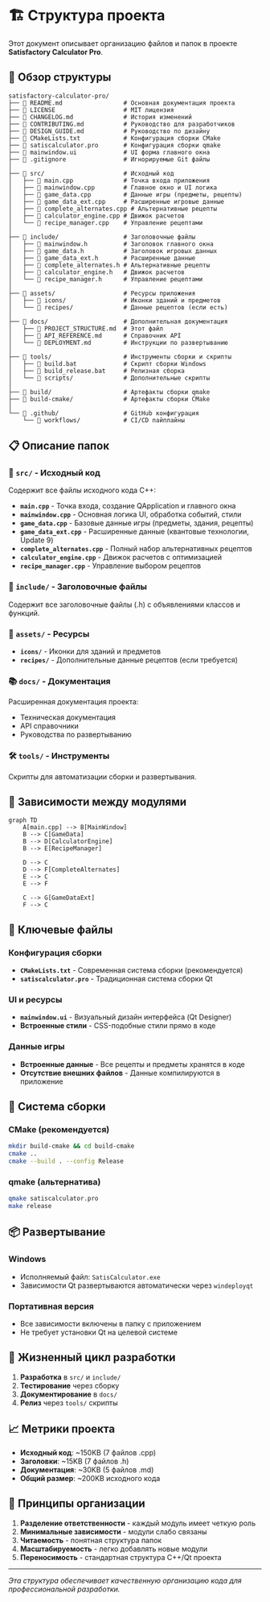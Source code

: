 # 🏗️ Структура проекта

Этот документ описывает организацию файлов и папок в проекте **Satisfactory Calculator Pro**.

## 📁 Обзор структуры

```
satisfactory-calculator-pro/
├── 📄 README.md                 # Основная документация проекта
├── 📄 LICENSE                   # MIT лицензия
├── 📄 CHANGELOG.md              # История изменений
├── 📄 CONTRIBUTING.md           # Руководство для разработчиков
├── 📄 DESIGN_GUIDE.md           # Руководство по дизайну
├── 📄 CMakeLists.txt            # Конфигурация сборки CMake
├── 📄 satiscalculator.pro       # Конфигурация сборки qmake
├── 📄 mainwindow.ui             # UI форма главного окна
├── 📄 .gitignore                # Игнорируемые Git файлы
│
├── 📂 src/                      # Исходный код
│   ├── 📄 main.cpp              # Точка входа приложения
│   ├── 📄 mainwindow.cpp        # Главное окно и UI логика
│   ├── 📄 game_data.cpp         # Данные игры (предметы, рецепты)
│   ├── 📄 game_data_ext.cpp     # Расширенные игровые данные
│   ├── 📄 complete_alternates.cpp # Альтернативные рецепты
│   ├── 📄 calculator_engine.cpp # Движок расчетов
│   └── 📄 recipe_manager.cpp    # Управление рецептами
│
├── 📂 include/                  # Заголовочные файлы
│   ├── 📄 mainwindow.h          # Заголовок главного окна
│   ├── 📄 game_data.h           # Заголовок игровых данных
│   ├── 📄 game_data_ext.h       # Расширенные данные
│   ├── 📄 complete_alternates.h # Альтернативные рецепты
│   ├── 📄 calculator_engine.h   # Движок расчетов
│   └── 📄 recipe_manager.h      # Управление рецептами
│
├── 📂 assets/                   # Ресурсы приложения
│   ├── 📂 icons/                # Иконки зданий и предметов
│   └── 📂 recipes/              # Данные рецептов (если есть)
│
├── 📂 docs/                     # Дополнительная документация
│   ├── 📄 PROJECT_STRUCTURE.md  # Этот файл
│   ├── 📄 API_REFERENCE.md      # Справочник API
│   └── 📄 DEPLOYMENT.md         # Инструкции по развертыванию
│
├── 📂 tools/                    # Инструменты сборки и скрипты
│   ├── 📄 build.bat             # Скрипт сборки Windows
│   ├── 📄 build_release.bat     # Релизная сборка
│   └── 📂 scripts/              # Дополнительные скрипты
│
├── 📂 build/                    # Артефакты сборки qmake
├── 📂 build-cmake/              # Артефакты сборки CMake
│
└── 📂 .github/                  # GitHub конфигурация
    └── 📂 workflows/            # CI/CD пайплайны
```

## 📋 Описание папок

### 🔧 `src/` - Исходный код
Содержит все файлы исходного кода C++:

- **`main.cpp`** - Точка входа, создание QApplication и главного окна
- **`mainwindow.cpp`** - Основная логика UI, обработка событий, стили
- **`game_data.cpp`** - Базовые данные игры (предметы, здания, рецепты)
- **`game_data_ext.cpp`** - Расширенные данные (квантовые технологии, Update 9)
- **`complete_alternates.cpp`** - Полный набор альтернативных рецептов
- **`calculator_engine.cpp`** - Движок расчетов с оптимизацией
- **`recipe_manager.cpp`** - Управление выбором рецептов

### 📝 `include/` - Заголовочные файлы
Содержит все заголовочные файлы (.h) с объявлениями классов и функций.

### 🎨 `assets/` - Ресурсы
- **`icons/`** - Иконки для зданий и предметов
- **`recipes/`** - Дополнительные данные рецептов (если требуется)

### 📚 `docs/` - Документация
Расширенная документация проекта:
- Техническая документация
- API справочники  
- Руководства по развертыванию

### 🛠️ `tools/` - Инструменты
Скрипты для автоматизации сборки и развертывания.

## 🔗 Зависимости между модулями

```mermaid
graph TD
    A[main.cpp] --> B[MainWindow]
    B --> C[GameData]
    B --> D[CalculatorEngine]
    B --> E[RecipeManager]
    
    D --> C
    D --> F[CompleteAlternates]
    E --> C
    E --> F
    
    C --> G[GameDataExt]
    F --> C
```

## 📄 Ключевые файлы

### Конфигурация сборки
- **`CMakeLists.txt`** - Современная система сборки (рекомендуется)
- **`satiscalculator.pro`** - Традиционная система сборки Qt

### UI и ресурсы
- **`mainwindow.ui`** - Визуальный дизайн интерфейса (Qt Designer)
- **Встроенные стили** - CSS-подобные стили прямо в коде

### Данные игры
- **Встроенные данные** - Все рецепты и предметы хранятся в коде
- **Отсутствие внешних файлов** - Данные компилируются в приложение

## 🚀 Система сборки

### CMake (рекомендуется)
```bash
mkdir build-cmake && cd build-cmake
cmake ..
cmake --build . --config Release
```

### qmake (альтернатива)
```bash
qmake satiscalculator.pro
make release
```

## 📦 Развертывание

### Windows
- Исполняемый файл: `SatisCalculator.exe`
- Зависимости Qt развертываются автоматически через `windeployqt`

### Портативная версия
- Все зависимости включены в папку с приложением
- Не требует установки Qt на целевой системе

## 🔄 Жизненный цикл разработки

1. **Разработка** в `src/` и `include/`
2. **Тестирование** через сборку
3. **Документирование** в `docs/`
4. **Релиз** через `tools/` скрипты

## 📈 Метрики проекта

- **Исходный код**: ~150KB (7 файлов .cpp)
- **Заголовки**: ~15KB (7 файлов .h)
- **Документация**: ~30KB (5 файлов .md)
- **Общий размер**: ~200KB исходного кода

## 🎯 Принципы организации

1. **Разделение ответственности** - каждый модуль имеет четкую роль
2. **Минимальные зависимости** - модули слабо связаны
3. **Читаемость** - понятная структура папок
4. **Масштабируемость** - легко добавлять новые модули
5. **Переносимость** - стандартная структура C++/Qt проекта

---

*Эта структура обеспечивает качественную организацию кода для профессиональной разработки.* 